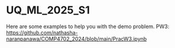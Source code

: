 # UQ_ML_2025_S1
Here are some examples to help you with the demo problem.
PW3: https://github.com/nathasha-naranpanawa/COMP4702_2024/blob/main/PracW3.ipynb
